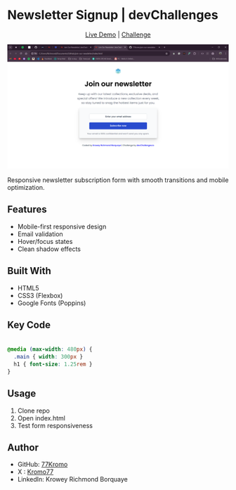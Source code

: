 # Newsletter Signup | devChallenges

<p align="center">
  <a href="https://newsletter-join.netlify.app/">Live Demo</a> &#124; 
  <a href="https://devchallenges.io/challenge/join-our-newsletter">Challenge</a>
</p>

![Newsletter Preview](./resources/screenshot.png)

Responsive newsletter subscription form with smooth transitions and mobile optimization.

## Features
- Mobile-first responsive design
- Email validation
- Hover/focus states
- Clean shadow effects

## Built With
- HTML5
- CSS3 (Flexbox)
- Google Fonts (Poppins)

## Key Code
```css

@media (max-width: 480px) {
  .main { width: 300px }
  h1 { font-size: 1.25rem }
}
```

## Usage
1. Clone repo
2. Open index.html
3. Test form responsiveness

## Author

- GitHub: [77Kromo](https://github.com/77Kromo)
- X : [Kromo77](https://x.com/kromo772004)
- LinkedIn: Krowey Richmond Borquaye